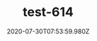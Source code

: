 ---
title: test-614
date: 2020-07-30T07:53:59.980Z
banner_subcontent: asdfsf
category: Guides & Toolkits
focus: Developing policy and practice
role: Health or wellbeing lead
organisation_size: Small (10-49 employees)
industry: Financial & Insurance Services
content: Lorem ipsum dolor sit amet, consectetur adipiscing elit, sed do eiusmod tempor incididunt ut labore et dolore magna aliqua. Ut enim ad minim veniam, quis nostrud exercitation ullamco laboris nisi ut aliquip ex ea commodo consequat. Duis aute irure dolor in reprehenderit in voluptate velit esse cillum dolore eu fugiat nulla pariatur. Excepteur sint occaecat cupidatat non proident, sunt in culpa qui officia deserunt mollit anim id est laborum.
---